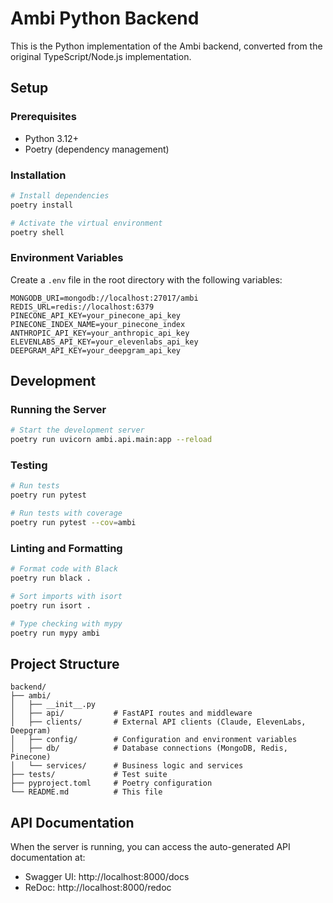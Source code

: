 # Ambi Python Backend

This is the Python implementation of the Ambi backend, converted from the original TypeScript/Node.js implementation.

## Setup

### Prerequisites

- Python 3.12+
- Poetry (dependency management)

### Installation

```bash
# Install dependencies
poetry install

# Activate the virtual environment
poetry shell
```

### Environment Variables

Create a `.env` file in the root directory with the following variables:

```
MONGODB_URI=mongodb://localhost:27017/ambi
REDIS_URL=redis://localhost:6379
PINECONE_API_KEY=your_pinecone_api_key
PINECONE_INDEX_NAME=your_pinecone_index
ANTHROPIC_API_KEY=your_anthropic_api_key
ELEVENLABS_API_KEY=your_elevenlabs_api_key
DEEPGRAM_API_KEY=your_deepgram_api_key
```

## Development

### Running the Server

```bash
# Start the development server
poetry run uvicorn ambi.api.main:app --reload
```

### Testing

```bash
# Run tests
poetry run pytest

# Run tests with coverage
poetry run pytest --cov=ambi
```

### Linting and Formatting

```bash
# Format code with Black
poetry run black .

# Sort imports with isort
poetry run isort .

# Type checking with mypy
poetry run mypy ambi
```

## Project Structure

```
backend/
├── ambi/
│   ├── __init__.py
│   ├── api/           # FastAPI routes and middleware
│   ├── clients/       # External API clients (Claude, ElevenLabs, Deepgram)
│   ├── config/        # Configuration and environment variables
│   ├── db/            # Database connections (MongoDB, Redis, Pinecone)
│   └── services/      # Business logic and services
├── tests/             # Test suite
├── pyproject.toml     # Poetry configuration
└── README.md          # This file
```

## API Documentation

When the server is running, you can access the auto-generated API documentation at:

- Swagger UI: http://localhost:8000/docs
- ReDoc: http://localhost:8000/redoc
